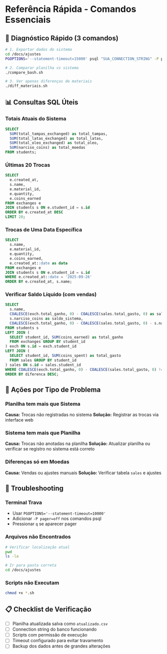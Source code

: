 # Referência Rápida - Comandos Essenciais

## 🚀 Diagnóstico Rápido (3 comandos)

```bash
# 1. Exportar dados do sistema
cd /docs/ajustes
PGOPTIONS='--statement-timeout=15000' psql "SUA_CONNECTION_STRING" -P pager=off -c "\copy (SELECT name, total_tampas_exchanged, total_latas_exchanged, total_oleo_exchanged, narciso_coins, pending_tampas, pending_latas, pending_oleo FROM students ORDER BY name) TO 'sistema_atual.csv' WITH CSV HEADER"

# 2. Comparar planilha vs sistema  
./compare_bash.sh

# 3. Ver apenas diferenças de materiais
./diff_materiais.sh
```

## 📊 Consultas SQL Úteis

### Totais Atuais do Sistema
```sql
SELECT 
  SUM(total_tampas_exchanged) as total_tampas,
  SUM(total_latas_exchanged) as total_latas,
  SUM(total_oleo_exchanged) as total_oleo,
  SUM(narciso_coins) as total_moedas
FROM students;
```

### Últimas 20 Trocas
```sql
SELECT 
  e.created_at,
  s.name,
  e.material_id,
  e.quantity,
  e.coins_earned
FROM exchanges e
JOIN students s ON e.student_id = s.id
ORDER BY e.created_at DESC
LIMIT 20;
```

### Trocas de Uma Data Específica
```sql
SELECT 
  s.name,
  e.material_id,
  e.quantity,
  e.coins_earned,
  e.created_at::date as data
FROM exchanges e
JOIN students s ON e.student_id = s.id
WHERE e.created_at::date = '2025-09-26'
ORDER BY e.created_at, s.name;
```

### Verificar Saldo Líquido (com vendas)
```sql
SELECT 
  s.name,
  COALESCE(exch.total_ganho, 0) - COALESCE(sales.total_gasto, 0) as saldo_calculado,
  s.narciso_coins as saldo_sistema,
  COALESCE(exch.total_ganho, 0) - COALESCE(sales.total_gasto, 0) - s.narciso_coins as diferenca
FROM students s
LEFT JOIN (
  SELECT student_id, SUM(coins_earned) as total_ganho 
  FROM exchanges GROUP BY student_id
) exch ON s.id = exch.student_id
LEFT JOIN (
  SELECT student_id, SUM(coins_spent) as total_gasto 
  FROM sales GROUP BY student_id  
) sales ON s.id = sales.student_id
WHERE COALESCE(exch.total_ganho, 0) - COALESCE(sales.total_gasto, 0) != s.narciso_coins
ORDER BY diferenca DESC;
```

## 🎯 Ações por Tipo de Problema

### Planilha tem mais que Sistema
**Causa:** Trocas não registradas no sistema
**Solução:** Registrar as trocas via interface web

### Sistema tem mais que Planilha  
**Causa:** Trocas não anotadas na planilha
**Solução:** Atualizar planilha ou verificar se registro no sistema está correto

### Diferenças só em Moedas
**Causa:** Vendas ou ajustes manuais
**Solução:** Verificar tabela `sales` e ajustes

## 🔧 Troubleshooting

### Terminal Trava
- Usar `PGOPTIONS='--statement-timeout=10000'`
- Adicionar `-P pager=off` nos comandos psql
- Pressionar `q` se aparecer pager

### Arquivos não Encontrados
```bash
# Verificar localização atual
pwd
ls -la

# Ir para pasta correta  
cd /docs/ajustes
```

### Scripts não Executam
```bash
chmod +x *.sh
```

## 📋 Checklist de Verificação

- [ ] Planilha atualizada salva como `atualizado.csv`
- [ ] Connection string do banco funcionando
- [ ] Scripts com permissão de execução
- [ ] Timeout configurado para evitar travamento
- [ ] Backup dos dados antes de grandes alterações